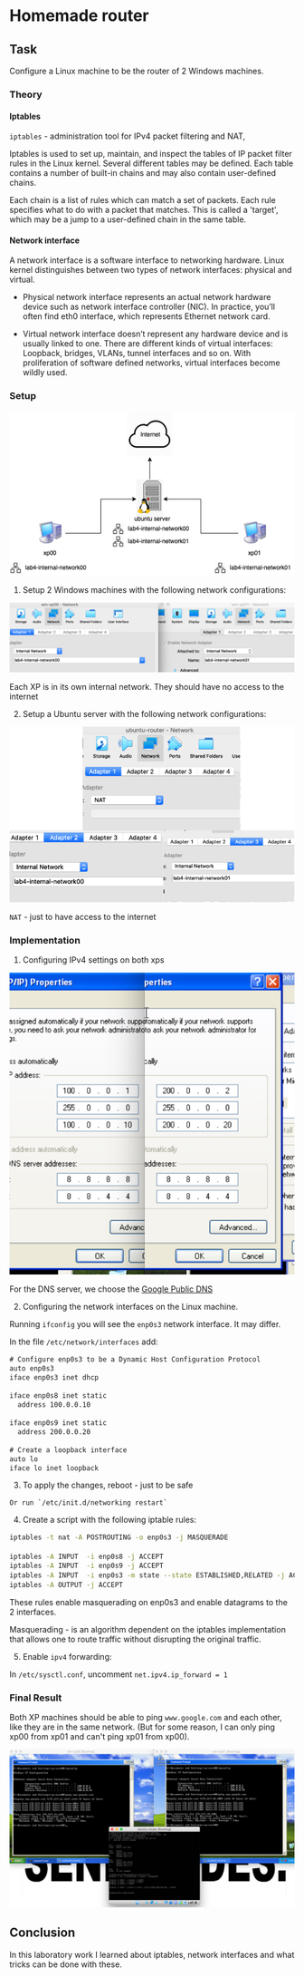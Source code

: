 # Homemade router

## Task
Configure a Linux machine to be the router of 2 Windows machines.

### Theory

#### Iptables
`iptables` - administration tool for IPv4 packet filtering and NAT,

Iptables is used to set up, maintain, and inspect the tables of IP packet filter rules in the Linux kernel. Several different tables may be defined. Each table contains a number of built-in chains and may also contain user-defined chains.

Each chain is a list of rules which can match a set of packets. Each rule specifies what to do with a packet that matches. This is called a 'target', which may be a jump to a user-defined chain in the same table.

#### Network interface
A network interface is a software interface to networking hardware. Linux kernel distinguishes between two types of network interfaces: physical and virtual.

* Physical network interface represents an actual network hardware device such as network interface controller (NIC). In practice, you’ll often find eth0 interface, which represents Ethernet network card.

* Virtual network interface doesn’t represent any hardware device and is usually linked to one. There are different kinds of virtual interfaces: Loopback, bridges, VLANs, tunnel interfaces and so on. With proliferation of software defined networks, virtual interfaces become wildly used.

### Setup

  ![](./imgs/schema.png)

  1. Setup 2 Windows machines with the following network configurations:

  ![](./imgs/xps_network_config.png)

  Each XP is in its own internal network. They should have no access to the internet

2. Setup a Ubuntu server with the following network configurations:

  ![](./imgs/ubuntu-network-configs.png)

  `NAT` - just to have access to the internet


### Implementation

  1. Configuring IPv4 settings on both xps

  ![](./imgs/xps_ipv4.png)

  For the DNS server, we choose the [Google Public DNS](https://en.wikipedia.org/wiki/Google_Public_DNS)

  2. Configuring the network interfaces on the Linux machine.

  Running `ifconfig` you will see the `enp0s3` network interface. It may differ.

  In the file `/etc/network/interfaces` add:
  ~~~
  # Configure enp0s3 to be a Dynamic Host Configuration Protocol
  auto enp0s3
  iface enp0s3 inet dhcp

  iface enp0s8 inet static
    address 100.0.0.10

  iface enp0s9 inet static
    address 200.0.0.20

  # Create a loopback interface
  auto lo
  iface lo inet loopback
  ~~~

  3. To apply the changes, reboot - just to be safe

    Or run `/etc/init.d/networking restart`

  4. Create a script with the following iptable rules:
  ~~~bash
  iptables -t nat -A POSTROUTING -o enp0s3 -j MASQUERADE

  iptables -A INPUT  -i enp0s8 -j ACCEPT
  iptables -A INPUT  -i enp0s9 -j ACCEPT  
  iptables -A INPUT  -i enp0s3 -m state --state ESTABLISHED,RELATED -j ACCEPT
  iptables -A OUTPUT -j ACCEPT
  ~~~

  These rules enable masquerading on enp0s3 and enable datagrams to the 2 interfaces.

  Masquerading - is an algorithm dependent on the iptables implementation that allows one to route traffic without disrupting the original traffic.

  5. Enable `ipv4` forwarding:

  In `/etc/sysctl.conf`, uncomment `net.ipv4.ip_forward = 1`

### Final Result

Both XP machines should be able to ping `www.google.com` and each other, like they are in the same network. (But for some reason, I can only ping xp00 from xp01 and can't ping xp01 from xp00).

![](./imgs/final.png)


## Conclusion

In this laboratory work I learned about iptables, network interfaces and what tricks can be done with these.
